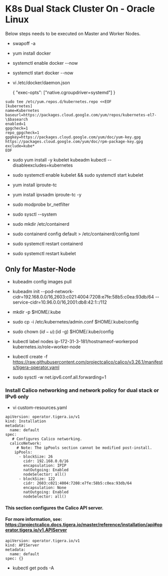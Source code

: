 # K8s Dual Stack Cluster On - Oracle Linux 

Below steps needs to be executed on Master and Worker Nodes. 

- swapoff -a
- yum install docker
- systemctl enable docker --now
- systemctl start docker --now
 
- vi /etc/docker/daemon.json

    {
    "exec-opts": ["native.cgroupdriver=systemd"]
    }

```
sudo tee /etc/yum.repos.d/kubernetes.repo <<EOF
[kubernetes]
name=Kubernetes
baseurl=https://packages.cloud.google.com/yum/repos/kubernetes-el7-\$basearch
enabled=1
gpgcheck=1
repo_gpgcheck=1
gpgkey=https://packages.cloud.google.com/yum/doc/yum-key.gpg https://packages.cloud.google.com/yum/doc/rpm-package-key.gpg
exclude=kube*
EOF
```
- sudo yum install -y kubelet kubeadm kubectl --disableexcludes=kubernetes
- sudo systemctl enable kubelet && sudo systemctl start kubelet
 
- yum install iproute-tc
- yum install ipvsadm iproute-tc -y
 
- sudo modprobe br_netfilter
- sudo sysctl --system
- sudo mkdir /etc/containerd
- sudo containerd config default > /etc/containerd/config.toml
- sudo systemctl restart containerd
- sudo systemctl restart kubelet
 
## Only for Master-Node

- kubeadm config images pull
 
- kubeadm init --pod-network-cidr=192.168.0.0/16,2603:c021:4004:7208:e7fe:58b5:c0ea:93db/64 --service-cidr=10.96.0.0/16,2001:db8:42:1::/112
 
- mkdir -p $HOME/.kube
- sudo cp -i /etc/kubernetes/admin.conf $HOME/.kube/config
- sudo chown $(id -u):$(id -g) $HOME/.kube/config
 
- kubectl label nodes ip-172-31-3-181/hostnameof-workerpod kubernetes.io/role=worker-node
 
- kubectl create -f https://raw.githubusercontent.com/projectcalico/calico/v3.26.1/manifests/tigera-operator.yaml
 
- sudo sysctl -w net.ipv6.conf.all.forwarding=1
 
### Install Calico networking and network policy for dual stack or IPv6 only 

- vi custom-resources.yaml

```
apiVersion: operator.tigera.io/v1
kind: Installation
metadata:
  name: default
spec:
   # Configures Calico networking.
  calicoNetwork:
     # Note: The ipPools section cannot be modified post-install.
    ipPools:
      - blockSize: 26
        cidr: 192.168.0.0/16
        encapsulation: IPIP
        natOutgoing: Enabled
        nodeSelector: all()
      - blockSize: 122
        cidr: 2603:c021:4004:7208:e7fe:58b5:c0ea:93db/64
        encapsulation: None
        natOutgoing: Enabled
        nodeSelector: all()
```
 
#### This section configures the Calico API server.
#### For more information, see: https://projectcalico.docs.tigera.io/master/reference/installation/api#operator.tigera.io/v1.APIServer

```
apiVersion: operator.tigera.io/v1
kind: APIServer
metadata:
  name: default
spec: {}
```
- kubectl get pods -A 
